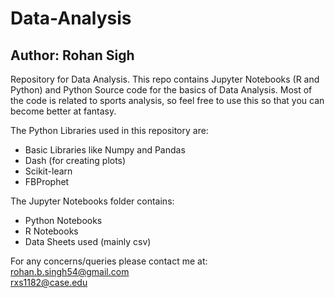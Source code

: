 # Data-Analysis
## Author: Rohan Sigh
Repository for Data Analysis. This repo contains Jupyter Notebooks (R and Python) and Python Source code for the basics of Data Analysis. Most of the code is related to sports analysis, so feel free to use this so that you can become better at fantasy.  

The Python Libraries used in this repository are:  
  - Basic Libraries like Numpy and Pandas    
  - Dash (for creating plots)    
  - Scikit-learn  
  - FBProphet   
  
The Jupyter Notebooks folder contains:  
  - Python Notebooks
  - R Notebooks  
  - Data Sheets used (mainly csv)  
  
For any concerns/queries please contact me at:  
rohan.b.singh54@gmail.com  
rxs1182@case.edu  
  
